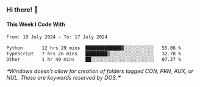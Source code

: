 ### Hi there! 👋

#### This Week I Code With
<!--START_SECTION:waka-->

```txt
From: 10 July 2024 - To: 17 July 2024

Python       12 hrs 29 mins  █████████████▓░░░░░░░░░░░   55.06 %
TypeScript   7 hrs 26 mins   ████████▒░░░░░░░░░░░░░░░░   32.78 %
Other        1 hr 40 mins    ██░░░░░░░░░░░░░░░░░░░░░░░   07.37 %
```

<!--END_SECTION:waka-->

<!--STARTS_HERE_QUOTE_README-->
<i>❝Windows doesn’t allow for creation of folders tagged CON, PRN, AUX, or NUL. These are keywords reserved by DOS.❞</i>
<!--ENDS_HERE_QUOTE_README-->
